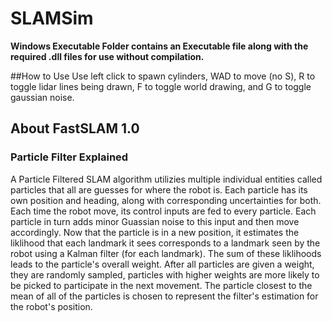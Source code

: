 # SLAMSim

**Windows Executable Folder contains an Executable file along with the required .dll files for use without compilation.**

##How to Use
Use left click to spawn cylinders, WAD to move (no S), R to toggle lidar lines being drawn, F to toggle world drawing, and G to toggle gaussian noise. 

## About FastSLAM 1.0
### Particle Filter Explained

A Particle Filtered SLAM algorithm utilizies multiple individual entities called particles that all are guesses for where the robot is. Each particle has its own position and heading, along with corresponding uncertainties for both. Each time the robot move, its control inputs are fed to every particle. Each particle in turn adds minor Guassian noise to this input and then move accordingly. Now that the particle is in a new position, it estimates the liklihood that each landmark it sees corresponds to a landmark seen by the robot using a Kalman filter (for each landmark). The sum of these liklihoods leads to the particle's overall weight. After all particles are given a weight, they are randomly sampled, particles with higher weights are more likely to be picked to participate in the next movement. The particle closest to the mean of all of the particles is chosen to represent the filter's estimation for the robot's position.
